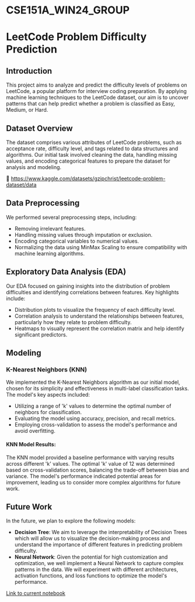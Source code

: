 # CSE151A_WIN24_GROUP

# LeetCode Problem Difficulty Prediction

## Introduction

This project aims to analyze and predict the difficulty levels of problems on LeetCode, a popular platform for interview coding preparation. By applying machine learning techniques to the LeetCode dataset, our aim is to uncover patterns that can help predict whether a problem is classified as Easy, Medium, or Hard.

## Dataset Overview

The dataset comprises various attributes of LeetCode problems, such as acceptance rate, difficulty level, and tags related to data structures and algorithms. Our initial task involved cleaning the data, handling missing values, and encoding categorical features to prepare the dataset for analysis and modeling.

🔗 https://www.kaggle.com/datasets/gzipchrist/leetcode-problem-dataset/data


## Data Preprocessing

We performed several preprocessing steps, including:

- Removing irrelevant features.
- Handling missing values through imputation or exclusion.
- Encoding categorical variables to numerical values.
- Normalizing the data using MinMax Scaling to ensure compatibility with machine learning algorithms.

## Exploratory Data Analysis (EDA)

Our EDA focused on gaining insights into the distribution of problem difficulties and identifying correlations between features. Key highlights include:

- Distribution plots to visualize the frequency of each difficulty level.
- Correlation analysis to understand the relationships between features, particularly how they relate to problem difficulty.
- Heatmaps to visually represent the correlation matrix and help identify significant predictors.

## Modeling

### K-Nearest Neighbors (KNN)

We implemented the K-Nearest Neighbors algorithm as our initial model, chosen for its simplicity and effectiveness in multi-label classification tasks. The model's key aspects included:

- Utilizing a range of 'k' values to determine the optimal number of neighbors for classification.
- Evaluating the model using accuracy, precision, and recall metrics.
- Employing cross-validation to assess the model's performance and avoid overfitting.

#### KNN Model Results:

The KNN model provided a baseline performance with varying results across different 'k' values. The optimal 'k' value of 12 was determined based on cross-validation scores, balancing the trade-off between bias and variance. The model's performance indicated potential areas for improvement, leading us to consider more complex algorithms for future work.

## Future Work

In the future, we plan to explore the following models:

- **Decision Tree**: We aim to leverage the interpretability of Decision Trees which will allow us to visualize the decision-making process and understand the importance of different features in predicting problem difficulty.
- **Neural Network**: Given the potential for high customization and optimization, we well implement a Neural Network to capture complex patterns in the data. We will experiment with different architectures, activation functions, and loss functions to optimize the model's performance.

[Link to current notebook](./ipynb/LeetcodeDataExploration.ipynb)